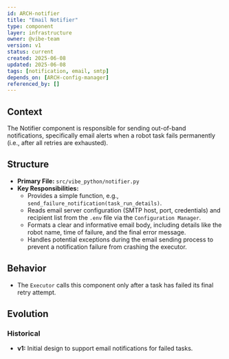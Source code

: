 ```yaml
---
id: ARCH-notifier
title: "Email Notifier"
type: component
layer: infrastructure
owner: @vibe-team
version: v1
status: current
created: 2025-06-08
updated: 2025-06-08
tags: [notification, email, smtp]
depends_on: [ARCH-config-manager]
referenced_by: []
---
```

## Context
The Notifier component is responsible for sending out-of-band notifications, specifically email alerts when a robot task fails permanently (i.e., after all retries are exhausted).

## Structure
*   **Primary File:** `src/vibe_python/notifier.py`
*   **Key Responsibilities:**
    *   Provides a simple function, e.g., `send_failure_notification(task_run_details)`.
    *   Reads email server configuration (SMTP host, port, credentials) and recipient list from the `.env` file via the `Configuration Manager`.
    *   Formats a clear and informative email body, including details like the robot name, time of failure, and the final error message.
    *   Handles potential exceptions during the email sending process to prevent a notification failure from crashing the executor.

## Behavior
*   The `Executor` calls this component only after a task has failed its final retry attempt.

## Evolution
### Historical
*   **v1:** Initial design to support email notifications for failed tasks. 